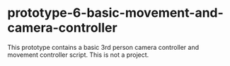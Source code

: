 # prototype-6-basic-movement-and-camera-controller
This prototype contains a basic 3rd person camera controller and movement controller script. This is not a project.
